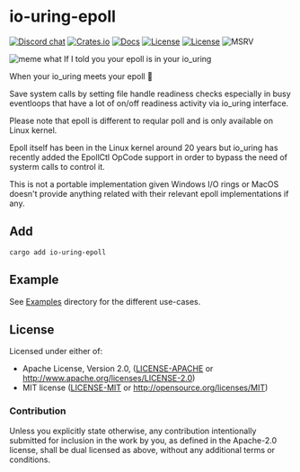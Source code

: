 # io-uring-epoll

[![Discord chat][discord-badge]][discord-url]
[![Crates.io](https://img.shields.io/crates/v/io-uring-epoll.svg)](https://crates.io/crates/io-uring-epoll)
[![Docs](https://docs.rs/io-uring-epoll/badge.svg)](https://docs.rs/io-uring-epoll)
[![License](https://img.shields.io/badge/License-Apache%202.0-blue.svg)](https://opensource.org/licenses/Apache-2.0)
[![License](https://img.shields.io/badge/License-MIT-yellow.svg)](https://opensource.org/licenses/MIT)
![MSRV](https://img.shields.io/badge/MSRV-1.70.0-blue)

![meme what If I told you your epoll is in your io_uring](https://cdn.jsdelivr.net/gh/yaws-rs/io_uring-utils@main/io-uring-epoll/assets/meme_epoll_io_uring.jpg)

When your io_uring meets your epoll 🥰

Save system calls by setting file handle readiness checks especially in busy
eventloops that have a lot of on/off readiness activity via io_uring interface.

Please note that epoll is different to reqular poll and is only available on
Linux kernel.

Epoll itself has been in the Linux kernel around 20 years but io_uring has
recently added the EpollCtl OpCode support in order to bypass the need of
systerm calls to control it.

This is not a portable implementation given Windows I/O rings or MacOS doesn't
provide anything related with their relevant epoll implementations if any.

## Add

```ignore
cargo add io-uring-epoll
```

## Example

See [Examples](./examples) directory for the different use-cases.

## License

Licensed under either of:

 * Apache License, Version 2.0, ([LICENSE-APACHE](LICENSE-APACHE) or http://www.apache.org/licenses/LICENSE-2.0)
 * MIT license ([LICENSE-MIT](LICENSE-MIT) or http://opensource.org/licenses/MIT)

### Contribution

Unless you explicitly state otherwise, any contribution intentionally submitted for inclusion in the work by you, as defined in the Apache-2.0 license, shall be dual licensed as above, without any additional terms or conditions.

[discord-badge]: https://img.shields.io/discord/934761553952141402.svg?logo=discord
[discord-url]: https://discord.gg/rXVsmzhaZa